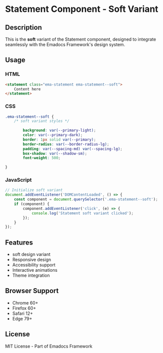 # Statement Component - Soft Variant

## Description
This is the **soft** variant of the Statement component, designed to integrate seamlessly with the Emadocs Framework's design system.

## Usage

### HTML
```html
<statement class="ema-statement ema-statement--soft">
    Content here
</statement>
```

### CSS
```css
.ema-statement--soft {
    /* soft variant styles */
    
        background: var(--primary-light);
        color: var(--primary-dark);
        border: 1px solid var(--primary);
        border-radius: var(--border-radius-lg);
        padding: var(--spacing-md) var(--spacing-lg);
        box-shadow: var(--shadow-sm);
        font-weight: 500;
    
}
```

### JavaScript
```javascript
// Initialize soft variant
document.addEventListener('DOMContentLoaded', () => {
    const component = document.querySelector('.ema-statement--soft');
    if (component) {
        component.addEventListener('click', (e) => {
            console.log('Statement soft variant clicked');
        });
    }
});
```

## Features
- soft design variant
- Responsive design
- Accessibility support
- Interactive animations
- Theme integration

## Browser Support
- Chrome 60+
- Firefox 60+
- Safari 12+
- Edge 79+

## License
MIT License - Part of Emadocs Framework
